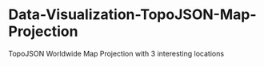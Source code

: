 # Data-Visualization-TopoJSON-Map-Projection
TopoJSON Worldwide Map Projection with 3 interesting locations
